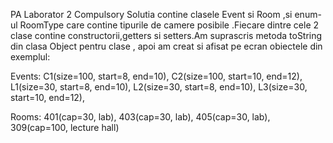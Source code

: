 PA Laborator 2 Compulsory
Solutia contine clasele Event si Room ,si enum-ul RoomType care contine tipurile de camere posibile .Fiecare dintre cele 2 clase contine constructorii,getters si setters.Am suprascris metoda toString din clasa Object pentru clase , apoi am creat si afisat pe ecran obiectele din exemplul:

Events: C1(size=100, start=8, end=10), C2(size=100, start=10, end=12), L1(size=30, start=8, end=10), L2(size=30, start=8, end=10), L3(size=30, start=10, end=12), 

Rooms: 401(cap=30, lab), 403(cap=30, lab), 405(cap=30, lab), 309(cap=100, lecture hall)
